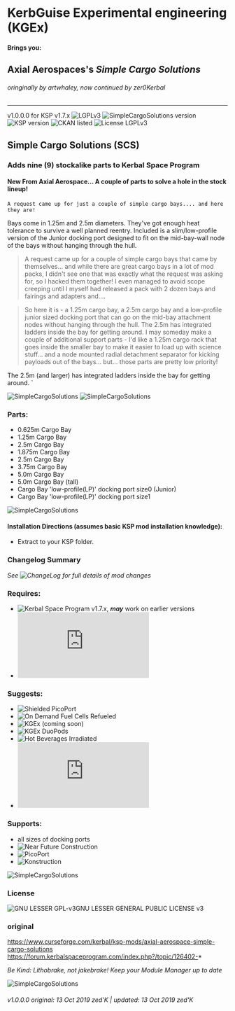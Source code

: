 <!-- Readme.md v1.0.0.0
SimpleCargoSolutions (SCS)
created: 17 Aug 18
updated: 13 Oct 19 -->

<!-- Download on SpaceDock or Github or Curseforge. Also available on CKAN. -->

# KerbGuise Experimental engineering (KGEx)
#### Brings you:
## Axial Aerospaces's *Simple Cargo Solutions*
###### *oringinally by artwhaley, now continued by zer0Kerbal*
---
v1.0.0.0 for KSP v1.7.x
![LGPLv3](https://i.postimg.cc/DzxM7BJp/lgplv3-44x15.png)
![SimpleCargoSolutions version](https://img.shields.io/badge/MOD%20version-1.0.0.0-orange.svg?style=flat-square)
![KSP version](https://img.shields.io/badge/KSP%20version-1.7.x-66ccff.svg?style=flat-square)
![CKAN listed](https://img.shields.io/badge/CKAN-Indexed-brightgreen.svg)
![License LGPLv3](https://img.shields.io/badge/License-LGPLv3-lightgreen)

## Simple Cargo Solutions (SCS)
### Adds nine (9) stockalike parts to Kerbal Space Program
#### New From Axial Aerospace...  A couple of parts to solve a hole in the stock lineup!  

`A request came up for just a couple of simple cargo bays.... and here they are!`

Bays come in 1.25m and 2.5m diameters.  They've got enough heat tolerance to survive a well planned reentry.  Included is a slim/low-profile version of the Junior docking port designed to fit on the mid-bay-wall node of the bays without hanging through the hull.

> A request came up for a couple of simple cargo bays that came by themselves... and while there are great cargo bays in a lot of mod packs, I didn't see one that was exactly what the request was asking for, so I hacked them together! I even managed to avoid scope creeping until I myself had released a pack with 2 dozen bays and fairings and adapters and....

> So here it is - a 1.25m cargo bay, a 2.5m cargo bay and a low-profile junior sized docking port that can go on the mid-bay attachment nodes without hanging through the hull. The 2.5m has integrated ladders inside the bay for getting around. I may someday make a couple of additional support parts - I'd like a 1.25m cargo rack that goes inside the smaller bay to make it easier to load up with science stuff... and a node mounted radial detachment separator for kicking payloads out of the bays... but... those parts are pretty low priority! 

The 2.5m (and larger) has integrated ladders inside the bay for getting around. `

![SimpleCargoSolutions](https://i.imgur.com/eCWQnU9.png)
![SimpleCargoSolutions]()
### Parts:
 + 0.625m Cargo Bay
 + 1.25m Cargo Bay
 + 2.5m Cargo Bay
 + 1.875m Cargo Bay
 + 2.5m Cargo Bay
 + 3.75m Cargo Bay
 + 5.0m Cargo Bay
 + 5.0m Cargo Bay (tall)
 + Cargo Bay 'low-profile(LP)' docking port size0 (Junior)
 + Cargo Bay 'low-profile(LP)' docking port size1

 ![SimpleCargoSolutions](https://i.imgur.com/gRyM196.png)
#### Installation Directions (assumes basic KSP mod installation knowledge):
- Extract to your KSP folder.

### Changelog Summary
*See ![ChangeLog](https://github.com/zer0Kerbal/KGRx/SimpleCargoSolutions/Changelog.cfg) for full details of mod changes*

### Requires:
 * ![Kerbal Space Program](https://kerbalspaceprogram.com) v1.7.x, ***may*** work on earlier versions
 * ![ModuleManager](http://forum.kerbalspaceprogram.com/index.php?/topic/50533-*)

### Suggests:
 * ![Shielded PicoPort](https://spacedock.info/mod/2245/PicoPort%20Shielded)
 * ![On Demand Fuel Cells Refueled](https://github.com/zer0Kerbal/ODFCr)
 * ![KGEx (coming soon)](https://github.com/zer0Kerbal/KGEx)
 * ![KGEx DuoPods](https://github.com/zer0Kerbal/KGEx/DuoPods)
 * ![Hot Beverages Irradiated](https://github.com/zer0Kerbal/HotBeverageIrradiated)
 * ![Kerbal Change Log](https://forum.kerbalspaceprogram.com/index.php?/topic/179207-*)

### Supports:
 * all sizes of docking ports
 * ![Near Future Construction]()
 * ![PicoPort]()
 * ![Konstruction]()

 ![SimpleCargoSolutions](https://i.imgur.com/KWBcVRW.png)
### License
![GNU LESSER GPL-v3]()GNU LESSER GENERAL PUBLIC LICENSE v3

### original
https://www.curseforge.com/kerbal/ksp-mods/axial-aerospace-simple-cargo-solutions
https://forum.kerbalspaceprogram.com/index.php?/topic/126402-*

 *Be Kind: Lithobrake, not jakebrake! Keep your Module Manager up to date*

 ![SimpleCargoSolutions](https://i.imgur.com/RW12Uq4.png)
 ###### v1.0.0.0 original: 13 Oct 2019 zed'K | updated: 13 Oct 2019 zed'K
<!--
CC BY-NC-SA-4.0
zer0Kerbal-->
